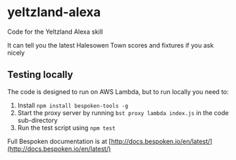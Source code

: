 # yeltzland-alexa
Code for the Yeltzland Alexa skill

It can tell you the latest Halesowen Town scores and fixtures if you ask nicely

## Testing locally

The code is designed to run on AWS Lambda, but to run locally you need to:

1. Install ```npm install bespoken-tools -g```
2. Start the proxy server by running ```bst proxy lambda index.js``` in the code sub-directory
3. Run the test script using ```npm test```

Full Bespoken documentation is at [http://docs.bespoken.io/en/latest/](http://docs.bespoken.io/en/latest/)